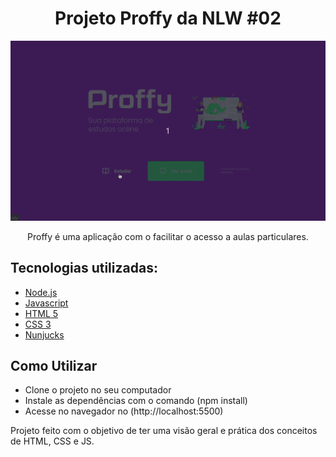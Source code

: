 <h1 align="center">Projeto Proffy da NLW #02</h1>

<img src="./github-img/proffy.gif">
<p align="center">Proffy é uma aplicação com o facilitar o acesso a aulas particulares.</p>

## Tecnologias utilizadas:

- [Node.js](https://nodejs.org/en/)
- [Javascript](https://developer.mozilla.org/)
- [HTML 5](https://developer.mozilla.org/pt-BR/docs/Web/HTML)
- [CSS 3](https://developer.mozilla.org/pt-BR/docs/Web/CSS)
- [Nunjucks](https://mozilla.github.io/nunjucks/)

## Como Utilizar

- Clone o projeto no seu computador
- Instale as dependências com o comando (npm install)
- Acesse no navegador no (http://localhost:5500)

<p align="start">Projeto feito com o objetivo de ter uma visão geral e prática dos conceitos de HTML, CSS e JS.</p>
